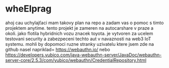 # wheElprag
ahoj cau uchylajťaci 
mam takovy plan na repo a zadam vas 
o pomoc s timto projektem anytime. 
tento projekt je zameren na 
autocarshare v praze a okoli. jako flotila 
hybridnich vozu znacek toyota.
je vytvoren za ucelem testovani security 
a zabezpeceni techto aut v navaznosti na 
web3 IoT systemu.
mohli by dopomoci ruzne stranky uzivatelu
ktere jsem zde na github nasel
napriklad= https://webauthn.io/ 
nebo 
https://developers.yubico.com/java-webauthn-server/JavaDoc/webauthn-server-core/2.5.3/com/yubico/webauthn/CredentialRepository.html
